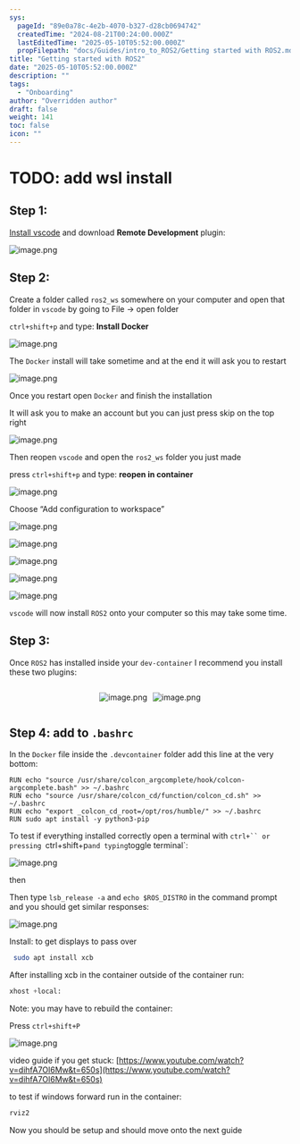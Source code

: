 ```yaml
---
sys:
  pageId: "89e0a78c-4e2b-4070-b327-d28cb0694742"
  createdTime: "2024-08-21T00:24:00.000Z"
  lastEditedTime: "2025-05-10T05:52:00.000Z"
  propFilepath: "docs/Guides/intro_to_ROS2/Getting started with ROS2.md"
title: "Getting started with ROS2"
date: "2025-05-10T05:52:00.000Z"
description: ""
tags:
  - "Onboarding"
author: "Overridden author"
draft: false
weight: 141
toc: false
icon: ""
---
```


# TODO: add wsl install

## Step 1:

[Install vscode](https://code.visualstudio.com/download) and download **Remote Development** plugin:

![image.png](https://prod-files-secure.s3.us-west-2.amazonaws.com/d518164a-d88e-44d1-a4ee-3adb3bd8bce0/efb52993-1881-4a40-b95e-6f020334f022/image.png?X-Amz-Algorithm=AWS4-HMAC-SHA256&X-Amz-Content-Sha256=UNSIGNED-PAYLOAD&X-Amz-Credential=ASIAZI2LB4664D7UKRRK%2F20250609%2Fus-west-2%2Fs3%2Faws4_request&X-Amz-Date=20250609T071102Z&X-Amz-Expires=3600&X-Amz-Security-Token=IQoJb3JpZ2luX2VjEMf%2F%2F%2F%2F%2F%2F%2F%2F%2F%2FwEaCXVzLXdlc3QtMiJIMEYCIQCKio4a4vupN8%2BR1Z1MpaVlhrDdHD1CIiWgUZv2%2BQBAkgIhAPVF%2FLMQ96zNoUZGySrXgZ40Krc2ssxk2ByonBboIH%2BSKogECKD%2F%2F%2F%2F%2F%2F%2F%2F%2F%2FwEQABoMNjM3NDIzMTgzODA1IgwEPCssG6FLFJvhDQ4q3AOivUmz9i4NqqQOPSs0GQK9xtCcHXl8xYX9gmqrcCTOXDcp42R7lxgA2l2fyfHh5ek0xZY8GukFqdGwPLixELnoj77srI9YtTZsYMn%2F%2FOxUR%2FF9vEZaq%2BtKMu25Z%2Fv9Rwc2CfY4u2HkBwjgU7hR1ot%2FdKg99zHCbrkdgQzUVJ1iFfVhzFHw3eRSioUzPmqQTcV0exWjIJr05wioEcr6Q7M0jp3WJEHzeerc%2BOeGVK0aE1kcDE1J2ok%2FGC%2FJYpJAZLsOh2TjMdXCnYDPTiVEudBsMit9RvGQeMAq359HCTl%2B90vwdbn4L3Z9zIZKvvsC1B%2BhgkSePneCEpPqGLGwO6m1blXzcmCnFD3poqAAKY%2FpNK2QvWen4r2BAUmDXR%2FdFBhs5AogGCkg7%2FZtiw3mVfQzQy9oVNySk7ijEOdSDOjsf7niqHwAk5O%2FEdd91%2F81AtDMLbjZG1CRa8H7pwdI%2BHMnW7wRot8LfSonKtR4TcSNTNb1ZX9ELBvoA2cF3iTcEq0TSY%2FcbQU90IuUgyXbGMC2loOAwoEYK2QqwgdQy8At92iAtKaYpTccishCVYDPBJfVcTrjgZufn4mvYuOn6sb%2FbhuJhWeuEKzgwh8iJgeXnOcylJ4HThzET04R%2FDCfgZrCBjqkAc73mb8RmCnYSo65WHKi7h7DLUmIk1dLLO8Tkpz%2FlFjxJfJ1liY%2BgrbcbWLtBImepc95tYZkNgSphCgLlMDjsva9Qw0HSt5nn%2F9xjBz9KyKmaJriAW6wcN3tZptlixONWbtzEM8k4KIOec2z01Rj9%2B4MuBsDxsCrtWkd2ySor0SZw8tIL3od50otN%2B0jaJFFq3LPkZ1XbpjpF%2FM1qGV83OYwNr3G&X-Amz-Signature=f1e4e6e3f545376754ca831f123d8c532a2f0a2d548eaaf93ffbdb837cb796c0&X-Amz-SignedHeaders=host&x-id=GetObject)

## Step 2:

Create a folder called `ros2_ws` somewhere on your computer and open that folder in `vscode` by going to File → open folder 

`ctrl+shift+p` and type: **Install Docker**

![image.png](https://prod-files-secure.s3.us-west-2.amazonaws.com/d518164a-d88e-44d1-a4ee-3adb3bd8bce0/2269dc0e-1cd5-47ff-bceb-c04ad9b2eab0/image.png?X-Amz-Algorithm=AWS4-HMAC-SHA256&X-Amz-Content-Sha256=UNSIGNED-PAYLOAD&X-Amz-Credential=ASIAZI2LB4664D7UKRRK%2F20250609%2Fus-west-2%2Fs3%2Faws4_request&X-Amz-Date=20250609T071102Z&X-Amz-Expires=3600&X-Amz-Security-Token=IQoJb3JpZ2luX2VjEMf%2F%2F%2F%2F%2F%2F%2F%2F%2F%2FwEaCXVzLXdlc3QtMiJIMEYCIQCKio4a4vupN8%2BR1Z1MpaVlhrDdHD1CIiWgUZv2%2BQBAkgIhAPVF%2FLMQ96zNoUZGySrXgZ40Krc2ssxk2ByonBboIH%2BSKogECKD%2F%2F%2F%2F%2F%2F%2F%2F%2F%2FwEQABoMNjM3NDIzMTgzODA1IgwEPCssG6FLFJvhDQ4q3AOivUmz9i4NqqQOPSs0GQK9xtCcHXl8xYX9gmqrcCTOXDcp42R7lxgA2l2fyfHh5ek0xZY8GukFqdGwPLixELnoj77srI9YtTZsYMn%2F%2FOxUR%2FF9vEZaq%2BtKMu25Z%2Fv9Rwc2CfY4u2HkBwjgU7hR1ot%2FdKg99zHCbrkdgQzUVJ1iFfVhzFHw3eRSioUzPmqQTcV0exWjIJr05wioEcr6Q7M0jp3WJEHzeerc%2BOeGVK0aE1kcDE1J2ok%2FGC%2FJYpJAZLsOh2TjMdXCnYDPTiVEudBsMit9RvGQeMAq359HCTl%2B90vwdbn4L3Z9zIZKvvsC1B%2BhgkSePneCEpPqGLGwO6m1blXzcmCnFD3poqAAKY%2FpNK2QvWen4r2BAUmDXR%2FdFBhs5AogGCkg7%2FZtiw3mVfQzQy9oVNySk7ijEOdSDOjsf7niqHwAk5O%2FEdd91%2F81AtDMLbjZG1CRa8H7pwdI%2BHMnW7wRot8LfSonKtR4TcSNTNb1ZX9ELBvoA2cF3iTcEq0TSY%2FcbQU90IuUgyXbGMC2loOAwoEYK2QqwgdQy8At92iAtKaYpTccishCVYDPBJfVcTrjgZufn4mvYuOn6sb%2FbhuJhWeuEKzgwh8iJgeXnOcylJ4HThzET04R%2FDCfgZrCBjqkAc73mb8RmCnYSo65WHKi7h7DLUmIk1dLLO8Tkpz%2FlFjxJfJ1liY%2BgrbcbWLtBImepc95tYZkNgSphCgLlMDjsva9Qw0HSt5nn%2F9xjBz9KyKmaJriAW6wcN3tZptlixONWbtzEM8k4KIOec2z01Rj9%2B4MuBsDxsCrtWkd2ySor0SZw8tIL3od50otN%2B0jaJFFq3LPkZ1XbpjpF%2FM1qGV83OYwNr3G&X-Amz-Signature=9ac9846b5f70fcd39a8a78284547341ccf41de2b66c8f4a3c1820bff2b8631aa&X-Amz-SignedHeaders=host&x-id=GetObject)

The `Docker` install will take sometime and at the end it will ask you to restart

![image.png](https://prod-files-secure.s3.us-west-2.amazonaws.com/d518164a-d88e-44d1-a4ee-3adb3bd8bce0/ed233f78-be33-4b1f-b89c-9c346c0e961e/image.png?X-Amz-Algorithm=AWS4-HMAC-SHA256&X-Amz-Content-Sha256=UNSIGNED-PAYLOAD&X-Amz-Credential=ASIAZI2LB4664D7UKRRK%2F20250609%2Fus-west-2%2Fs3%2Faws4_request&X-Amz-Date=20250609T071102Z&X-Amz-Expires=3600&X-Amz-Security-Token=IQoJb3JpZ2luX2VjEMf%2F%2F%2F%2F%2F%2F%2F%2F%2F%2FwEaCXVzLXdlc3QtMiJIMEYCIQCKio4a4vupN8%2BR1Z1MpaVlhrDdHD1CIiWgUZv2%2BQBAkgIhAPVF%2FLMQ96zNoUZGySrXgZ40Krc2ssxk2ByonBboIH%2BSKogECKD%2F%2F%2F%2F%2F%2F%2F%2F%2F%2FwEQABoMNjM3NDIzMTgzODA1IgwEPCssG6FLFJvhDQ4q3AOivUmz9i4NqqQOPSs0GQK9xtCcHXl8xYX9gmqrcCTOXDcp42R7lxgA2l2fyfHh5ek0xZY8GukFqdGwPLixELnoj77srI9YtTZsYMn%2F%2FOxUR%2FF9vEZaq%2BtKMu25Z%2Fv9Rwc2CfY4u2HkBwjgU7hR1ot%2FdKg99zHCbrkdgQzUVJ1iFfVhzFHw3eRSioUzPmqQTcV0exWjIJr05wioEcr6Q7M0jp3WJEHzeerc%2BOeGVK0aE1kcDE1J2ok%2FGC%2FJYpJAZLsOh2TjMdXCnYDPTiVEudBsMit9RvGQeMAq359HCTl%2B90vwdbn4L3Z9zIZKvvsC1B%2BhgkSePneCEpPqGLGwO6m1blXzcmCnFD3poqAAKY%2FpNK2QvWen4r2BAUmDXR%2FdFBhs5AogGCkg7%2FZtiw3mVfQzQy9oVNySk7ijEOdSDOjsf7niqHwAk5O%2FEdd91%2F81AtDMLbjZG1CRa8H7pwdI%2BHMnW7wRot8LfSonKtR4TcSNTNb1ZX9ELBvoA2cF3iTcEq0TSY%2FcbQU90IuUgyXbGMC2loOAwoEYK2QqwgdQy8At92iAtKaYpTccishCVYDPBJfVcTrjgZufn4mvYuOn6sb%2FbhuJhWeuEKzgwh8iJgeXnOcylJ4HThzET04R%2FDCfgZrCBjqkAc73mb8RmCnYSo65WHKi7h7DLUmIk1dLLO8Tkpz%2FlFjxJfJ1liY%2BgrbcbWLtBImepc95tYZkNgSphCgLlMDjsva9Qw0HSt5nn%2F9xjBz9KyKmaJriAW6wcN3tZptlixONWbtzEM8k4KIOec2z01Rj9%2B4MuBsDxsCrtWkd2ySor0SZw8tIL3od50otN%2B0jaJFFq3LPkZ1XbpjpF%2FM1qGV83OYwNr3G&X-Amz-Signature=0d0342bd36c457ed25304b8acf903648492128f695a2b67adee4c0ddd1e14c8f&X-Amz-SignedHeaders=host&x-id=GetObject)

Once you restart open `Docker` and finish the installation

It will ask you to make an account but you can just press skip on the top right

![image.png](https://prod-files-secure.s3.us-west-2.amazonaws.com/d518164a-d88e-44d1-a4ee-3adb3bd8bce0/21010ad9-1659-4fd9-9f59-9932a09b2a3d/image.png?X-Amz-Algorithm=AWS4-HMAC-SHA256&X-Amz-Content-Sha256=UNSIGNED-PAYLOAD&X-Amz-Credential=ASIAZI2LB4664D7UKRRK%2F20250609%2Fus-west-2%2Fs3%2Faws4_request&X-Amz-Date=20250609T071102Z&X-Amz-Expires=3600&X-Amz-Security-Token=IQoJb3JpZ2luX2VjEMf%2F%2F%2F%2F%2F%2F%2F%2F%2F%2FwEaCXVzLXdlc3QtMiJIMEYCIQCKio4a4vupN8%2BR1Z1MpaVlhrDdHD1CIiWgUZv2%2BQBAkgIhAPVF%2FLMQ96zNoUZGySrXgZ40Krc2ssxk2ByonBboIH%2BSKogECKD%2F%2F%2F%2F%2F%2F%2F%2F%2F%2FwEQABoMNjM3NDIzMTgzODA1IgwEPCssG6FLFJvhDQ4q3AOivUmz9i4NqqQOPSs0GQK9xtCcHXl8xYX9gmqrcCTOXDcp42R7lxgA2l2fyfHh5ek0xZY8GukFqdGwPLixELnoj77srI9YtTZsYMn%2F%2FOxUR%2FF9vEZaq%2BtKMu25Z%2Fv9Rwc2CfY4u2HkBwjgU7hR1ot%2FdKg99zHCbrkdgQzUVJ1iFfVhzFHw3eRSioUzPmqQTcV0exWjIJr05wioEcr6Q7M0jp3WJEHzeerc%2BOeGVK0aE1kcDE1J2ok%2FGC%2FJYpJAZLsOh2TjMdXCnYDPTiVEudBsMit9RvGQeMAq359HCTl%2B90vwdbn4L3Z9zIZKvvsC1B%2BhgkSePneCEpPqGLGwO6m1blXzcmCnFD3poqAAKY%2FpNK2QvWen4r2BAUmDXR%2FdFBhs5AogGCkg7%2FZtiw3mVfQzQy9oVNySk7ijEOdSDOjsf7niqHwAk5O%2FEdd91%2F81AtDMLbjZG1CRa8H7pwdI%2BHMnW7wRot8LfSonKtR4TcSNTNb1ZX9ELBvoA2cF3iTcEq0TSY%2FcbQU90IuUgyXbGMC2loOAwoEYK2QqwgdQy8At92iAtKaYpTccishCVYDPBJfVcTrjgZufn4mvYuOn6sb%2FbhuJhWeuEKzgwh8iJgeXnOcylJ4HThzET04R%2FDCfgZrCBjqkAc73mb8RmCnYSo65WHKi7h7DLUmIk1dLLO8Tkpz%2FlFjxJfJ1liY%2BgrbcbWLtBImepc95tYZkNgSphCgLlMDjsva9Qw0HSt5nn%2F9xjBz9KyKmaJriAW6wcN3tZptlixONWbtzEM8k4KIOec2z01Rj9%2B4MuBsDxsCrtWkd2ySor0SZw8tIL3od50otN%2B0jaJFFq3LPkZ1XbpjpF%2FM1qGV83OYwNr3G&X-Amz-Signature=337f466e8388b6b658353ceab177b8a9d6e8a8602d54c721a5d0c2f4e15fbdf3&X-Amz-SignedHeaders=host&x-id=GetObject)

Then reopen `vscode` and open the `ros2_ws` folder you just made

press `ctrl+shift+p` and type: **reopen in container**

![image.png](https://prod-files-secure.s3.us-west-2.amazonaws.com/d518164a-d88e-44d1-a4ee-3adb3bd8bce0/4e93b8c2-41ad-488c-8095-c74205196118/image.png?X-Amz-Algorithm=AWS4-HMAC-SHA256&X-Amz-Content-Sha256=UNSIGNED-PAYLOAD&X-Amz-Credential=ASIAZI2LB4664D7UKRRK%2F20250609%2Fus-west-2%2Fs3%2Faws4_request&X-Amz-Date=20250609T071102Z&X-Amz-Expires=3600&X-Amz-Security-Token=IQoJb3JpZ2luX2VjEMf%2F%2F%2F%2F%2F%2F%2F%2F%2F%2FwEaCXVzLXdlc3QtMiJIMEYCIQCKio4a4vupN8%2BR1Z1MpaVlhrDdHD1CIiWgUZv2%2BQBAkgIhAPVF%2FLMQ96zNoUZGySrXgZ40Krc2ssxk2ByonBboIH%2BSKogECKD%2F%2F%2F%2F%2F%2F%2F%2F%2F%2FwEQABoMNjM3NDIzMTgzODA1IgwEPCssG6FLFJvhDQ4q3AOivUmz9i4NqqQOPSs0GQK9xtCcHXl8xYX9gmqrcCTOXDcp42R7lxgA2l2fyfHh5ek0xZY8GukFqdGwPLixELnoj77srI9YtTZsYMn%2F%2FOxUR%2FF9vEZaq%2BtKMu25Z%2Fv9Rwc2CfY4u2HkBwjgU7hR1ot%2FdKg99zHCbrkdgQzUVJ1iFfVhzFHw3eRSioUzPmqQTcV0exWjIJr05wioEcr6Q7M0jp3WJEHzeerc%2BOeGVK0aE1kcDE1J2ok%2FGC%2FJYpJAZLsOh2TjMdXCnYDPTiVEudBsMit9RvGQeMAq359HCTl%2B90vwdbn4L3Z9zIZKvvsC1B%2BhgkSePneCEpPqGLGwO6m1blXzcmCnFD3poqAAKY%2FpNK2QvWen4r2BAUmDXR%2FdFBhs5AogGCkg7%2FZtiw3mVfQzQy9oVNySk7ijEOdSDOjsf7niqHwAk5O%2FEdd91%2F81AtDMLbjZG1CRa8H7pwdI%2BHMnW7wRot8LfSonKtR4TcSNTNb1ZX9ELBvoA2cF3iTcEq0TSY%2FcbQU90IuUgyXbGMC2loOAwoEYK2QqwgdQy8At92iAtKaYpTccishCVYDPBJfVcTrjgZufn4mvYuOn6sb%2FbhuJhWeuEKzgwh8iJgeXnOcylJ4HThzET04R%2FDCfgZrCBjqkAc73mb8RmCnYSo65WHKi7h7DLUmIk1dLLO8Tkpz%2FlFjxJfJ1liY%2BgrbcbWLtBImepc95tYZkNgSphCgLlMDjsva9Qw0HSt5nn%2F9xjBz9KyKmaJriAW6wcN3tZptlixONWbtzEM8k4KIOec2z01Rj9%2B4MuBsDxsCrtWkd2ySor0SZw8tIL3od50otN%2B0jaJFFq3LPkZ1XbpjpF%2FM1qGV83OYwNr3G&X-Amz-Signature=3f41851d9ddfa4730c73b80f83104141ea6d859998fd97660f58b9a212a8936e&X-Amz-SignedHeaders=host&x-id=GetObject)

Choose “Add configuration to workspace”

![image.png](https://prod-files-secure.s3.us-west-2.amazonaws.com/d518164a-d88e-44d1-a4ee-3adb3bd8bce0/9560b282-5060-4989-ba37-97e7b2c22476/image.png?X-Amz-Algorithm=AWS4-HMAC-SHA256&X-Amz-Content-Sha256=UNSIGNED-PAYLOAD&X-Amz-Credential=ASIAZI2LB4664D7UKRRK%2F20250609%2Fus-west-2%2Fs3%2Faws4_request&X-Amz-Date=20250609T071102Z&X-Amz-Expires=3600&X-Amz-Security-Token=IQoJb3JpZ2luX2VjEMf%2F%2F%2F%2F%2F%2F%2F%2F%2F%2FwEaCXVzLXdlc3QtMiJIMEYCIQCKio4a4vupN8%2BR1Z1MpaVlhrDdHD1CIiWgUZv2%2BQBAkgIhAPVF%2FLMQ96zNoUZGySrXgZ40Krc2ssxk2ByonBboIH%2BSKogECKD%2F%2F%2F%2F%2F%2F%2F%2F%2F%2FwEQABoMNjM3NDIzMTgzODA1IgwEPCssG6FLFJvhDQ4q3AOivUmz9i4NqqQOPSs0GQK9xtCcHXl8xYX9gmqrcCTOXDcp42R7lxgA2l2fyfHh5ek0xZY8GukFqdGwPLixELnoj77srI9YtTZsYMn%2F%2FOxUR%2FF9vEZaq%2BtKMu25Z%2Fv9Rwc2CfY4u2HkBwjgU7hR1ot%2FdKg99zHCbrkdgQzUVJ1iFfVhzFHw3eRSioUzPmqQTcV0exWjIJr05wioEcr6Q7M0jp3WJEHzeerc%2BOeGVK0aE1kcDE1J2ok%2FGC%2FJYpJAZLsOh2TjMdXCnYDPTiVEudBsMit9RvGQeMAq359HCTl%2B90vwdbn4L3Z9zIZKvvsC1B%2BhgkSePneCEpPqGLGwO6m1blXzcmCnFD3poqAAKY%2FpNK2QvWen4r2BAUmDXR%2FdFBhs5AogGCkg7%2FZtiw3mVfQzQy9oVNySk7ijEOdSDOjsf7niqHwAk5O%2FEdd91%2F81AtDMLbjZG1CRa8H7pwdI%2BHMnW7wRot8LfSonKtR4TcSNTNb1ZX9ELBvoA2cF3iTcEq0TSY%2FcbQU90IuUgyXbGMC2loOAwoEYK2QqwgdQy8At92iAtKaYpTccishCVYDPBJfVcTrjgZufn4mvYuOn6sb%2FbhuJhWeuEKzgwh8iJgeXnOcylJ4HThzET04R%2FDCfgZrCBjqkAc73mb8RmCnYSo65WHKi7h7DLUmIk1dLLO8Tkpz%2FlFjxJfJ1liY%2BgrbcbWLtBImepc95tYZkNgSphCgLlMDjsva9Qw0HSt5nn%2F9xjBz9KyKmaJriAW6wcN3tZptlixONWbtzEM8k4KIOec2z01Rj9%2B4MuBsDxsCrtWkd2ySor0SZw8tIL3od50otN%2B0jaJFFq3LPkZ1XbpjpF%2FM1qGV83OYwNr3G&X-Amz-Signature=ff65527e3d5849a9f157b3a7b1e445ea152b19ee92439d955d07f1e0afa7a1bc&X-Amz-SignedHeaders=host&x-id=GetObject)

![image.png](https://prod-files-secure.s3.us-west-2.amazonaws.com/d518164a-d88e-44d1-a4ee-3adb3bd8bce0/2ee63f81-886b-48e8-a553-dc6e5eac99e4/image.png?X-Amz-Algorithm=AWS4-HMAC-SHA256&X-Amz-Content-Sha256=UNSIGNED-PAYLOAD&X-Amz-Credential=ASIAZI2LB4664D7UKRRK%2F20250609%2Fus-west-2%2Fs3%2Faws4_request&X-Amz-Date=20250609T071102Z&X-Amz-Expires=3600&X-Amz-Security-Token=IQoJb3JpZ2luX2VjEMf%2F%2F%2F%2F%2F%2F%2F%2F%2F%2FwEaCXVzLXdlc3QtMiJIMEYCIQCKio4a4vupN8%2BR1Z1MpaVlhrDdHD1CIiWgUZv2%2BQBAkgIhAPVF%2FLMQ96zNoUZGySrXgZ40Krc2ssxk2ByonBboIH%2BSKogECKD%2F%2F%2F%2F%2F%2F%2F%2F%2F%2FwEQABoMNjM3NDIzMTgzODA1IgwEPCssG6FLFJvhDQ4q3AOivUmz9i4NqqQOPSs0GQK9xtCcHXl8xYX9gmqrcCTOXDcp42R7lxgA2l2fyfHh5ek0xZY8GukFqdGwPLixELnoj77srI9YtTZsYMn%2F%2FOxUR%2FF9vEZaq%2BtKMu25Z%2Fv9Rwc2CfY4u2HkBwjgU7hR1ot%2FdKg99zHCbrkdgQzUVJ1iFfVhzFHw3eRSioUzPmqQTcV0exWjIJr05wioEcr6Q7M0jp3WJEHzeerc%2BOeGVK0aE1kcDE1J2ok%2FGC%2FJYpJAZLsOh2TjMdXCnYDPTiVEudBsMit9RvGQeMAq359HCTl%2B90vwdbn4L3Z9zIZKvvsC1B%2BhgkSePneCEpPqGLGwO6m1blXzcmCnFD3poqAAKY%2FpNK2QvWen4r2BAUmDXR%2FdFBhs5AogGCkg7%2FZtiw3mVfQzQy9oVNySk7ijEOdSDOjsf7niqHwAk5O%2FEdd91%2F81AtDMLbjZG1CRa8H7pwdI%2BHMnW7wRot8LfSonKtR4TcSNTNb1ZX9ELBvoA2cF3iTcEq0TSY%2FcbQU90IuUgyXbGMC2loOAwoEYK2QqwgdQy8At92iAtKaYpTccishCVYDPBJfVcTrjgZufn4mvYuOn6sb%2FbhuJhWeuEKzgwh8iJgeXnOcylJ4HThzET04R%2FDCfgZrCBjqkAc73mb8RmCnYSo65WHKi7h7DLUmIk1dLLO8Tkpz%2FlFjxJfJ1liY%2BgrbcbWLtBImepc95tYZkNgSphCgLlMDjsva9Qw0HSt5nn%2F9xjBz9KyKmaJriAW6wcN3tZptlixONWbtzEM8k4KIOec2z01Rj9%2B4MuBsDxsCrtWkd2ySor0SZw8tIL3od50otN%2B0jaJFFq3LPkZ1XbpjpF%2FM1qGV83OYwNr3G&X-Amz-Signature=208ed7fcd3cfafd30c87396dc99673dd953b2d050f6c1ab9ba0b899d9f38ea2b&X-Amz-SignedHeaders=host&x-id=GetObject)

![image.png](https://prod-files-secure.s3.us-west-2.amazonaws.com/d518164a-d88e-44d1-a4ee-3adb3bd8bce0/ae1580b2-b048-407e-aed9-b584224a7a04/image.png?X-Amz-Algorithm=AWS4-HMAC-SHA256&X-Amz-Content-Sha256=UNSIGNED-PAYLOAD&X-Amz-Credential=ASIAZI2LB4664D7UKRRK%2F20250609%2Fus-west-2%2Fs3%2Faws4_request&X-Amz-Date=20250609T071102Z&X-Amz-Expires=3600&X-Amz-Security-Token=IQoJb3JpZ2luX2VjEMf%2F%2F%2F%2F%2F%2F%2F%2F%2F%2FwEaCXVzLXdlc3QtMiJIMEYCIQCKio4a4vupN8%2BR1Z1MpaVlhrDdHD1CIiWgUZv2%2BQBAkgIhAPVF%2FLMQ96zNoUZGySrXgZ40Krc2ssxk2ByonBboIH%2BSKogECKD%2F%2F%2F%2F%2F%2F%2F%2F%2F%2FwEQABoMNjM3NDIzMTgzODA1IgwEPCssG6FLFJvhDQ4q3AOivUmz9i4NqqQOPSs0GQK9xtCcHXl8xYX9gmqrcCTOXDcp42R7lxgA2l2fyfHh5ek0xZY8GukFqdGwPLixELnoj77srI9YtTZsYMn%2F%2FOxUR%2FF9vEZaq%2BtKMu25Z%2Fv9Rwc2CfY4u2HkBwjgU7hR1ot%2FdKg99zHCbrkdgQzUVJ1iFfVhzFHw3eRSioUzPmqQTcV0exWjIJr05wioEcr6Q7M0jp3WJEHzeerc%2BOeGVK0aE1kcDE1J2ok%2FGC%2FJYpJAZLsOh2TjMdXCnYDPTiVEudBsMit9RvGQeMAq359HCTl%2B90vwdbn4L3Z9zIZKvvsC1B%2BhgkSePneCEpPqGLGwO6m1blXzcmCnFD3poqAAKY%2FpNK2QvWen4r2BAUmDXR%2FdFBhs5AogGCkg7%2FZtiw3mVfQzQy9oVNySk7ijEOdSDOjsf7niqHwAk5O%2FEdd91%2F81AtDMLbjZG1CRa8H7pwdI%2BHMnW7wRot8LfSonKtR4TcSNTNb1ZX9ELBvoA2cF3iTcEq0TSY%2FcbQU90IuUgyXbGMC2loOAwoEYK2QqwgdQy8At92iAtKaYpTccishCVYDPBJfVcTrjgZufn4mvYuOn6sb%2FbhuJhWeuEKzgwh8iJgeXnOcylJ4HThzET04R%2FDCfgZrCBjqkAc73mb8RmCnYSo65WHKi7h7DLUmIk1dLLO8Tkpz%2FlFjxJfJ1liY%2BgrbcbWLtBImepc95tYZkNgSphCgLlMDjsva9Qw0HSt5nn%2F9xjBz9KyKmaJriAW6wcN3tZptlixONWbtzEM8k4KIOec2z01Rj9%2B4MuBsDxsCrtWkd2ySor0SZw8tIL3od50otN%2B0jaJFFq3LPkZ1XbpjpF%2FM1qGV83OYwNr3G&X-Amz-Signature=685bd6add9fe2e5eddcff3b24758e597a4631900099b58d2c3ae9d9f43ac4184&X-Amz-SignedHeaders=host&x-id=GetObject)

![image.png](https://prod-files-secure.s3.us-west-2.amazonaws.com/d518164a-d88e-44d1-a4ee-3adb3bd8bce0/53255b28-f75e-430f-b9e3-c0ac8577e42b/image.png?X-Amz-Algorithm=AWS4-HMAC-SHA256&X-Amz-Content-Sha256=UNSIGNED-PAYLOAD&X-Amz-Credential=ASIAZI2LB4664D7UKRRK%2F20250609%2Fus-west-2%2Fs3%2Faws4_request&X-Amz-Date=20250609T071102Z&X-Amz-Expires=3600&X-Amz-Security-Token=IQoJb3JpZ2luX2VjEMf%2F%2F%2F%2F%2F%2F%2F%2F%2F%2FwEaCXVzLXdlc3QtMiJIMEYCIQCKio4a4vupN8%2BR1Z1MpaVlhrDdHD1CIiWgUZv2%2BQBAkgIhAPVF%2FLMQ96zNoUZGySrXgZ40Krc2ssxk2ByonBboIH%2BSKogECKD%2F%2F%2F%2F%2F%2F%2F%2F%2F%2FwEQABoMNjM3NDIzMTgzODA1IgwEPCssG6FLFJvhDQ4q3AOivUmz9i4NqqQOPSs0GQK9xtCcHXl8xYX9gmqrcCTOXDcp42R7lxgA2l2fyfHh5ek0xZY8GukFqdGwPLixELnoj77srI9YtTZsYMn%2F%2FOxUR%2FF9vEZaq%2BtKMu25Z%2Fv9Rwc2CfY4u2HkBwjgU7hR1ot%2FdKg99zHCbrkdgQzUVJ1iFfVhzFHw3eRSioUzPmqQTcV0exWjIJr05wioEcr6Q7M0jp3WJEHzeerc%2BOeGVK0aE1kcDE1J2ok%2FGC%2FJYpJAZLsOh2TjMdXCnYDPTiVEudBsMit9RvGQeMAq359HCTl%2B90vwdbn4L3Z9zIZKvvsC1B%2BhgkSePneCEpPqGLGwO6m1blXzcmCnFD3poqAAKY%2FpNK2QvWen4r2BAUmDXR%2FdFBhs5AogGCkg7%2FZtiw3mVfQzQy9oVNySk7ijEOdSDOjsf7niqHwAk5O%2FEdd91%2F81AtDMLbjZG1CRa8H7pwdI%2BHMnW7wRot8LfSonKtR4TcSNTNb1ZX9ELBvoA2cF3iTcEq0TSY%2FcbQU90IuUgyXbGMC2loOAwoEYK2QqwgdQy8At92iAtKaYpTccishCVYDPBJfVcTrjgZufn4mvYuOn6sb%2FbhuJhWeuEKzgwh8iJgeXnOcylJ4HThzET04R%2FDCfgZrCBjqkAc73mb8RmCnYSo65WHKi7h7DLUmIk1dLLO8Tkpz%2FlFjxJfJ1liY%2BgrbcbWLtBImepc95tYZkNgSphCgLlMDjsva9Qw0HSt5nn%2F9xjBz9KyKmaJriAW6wcN3tZptlixONWbtzEM8k4KIOec2z01Rj9%2B4MuBsDxsCrtWkd2ySor0SZw8tIL3od50otN%2B0jaJFFq3LPkZ1XbpjpF%2FM1qGV83OYwNr3G&X-Amz-Signature=c45a2c3e2a9dc58f1412e2fc2fb57e71e0ee1b5534f21745dd4b6d9221e5d2f6&X-Amz-SignedHeaders=host&x-id=GetObject)

![image.png](https://prod-files-secure.s3.us-west-2.amazonaws.com/d518164a-d88e-44d1-a4ee-3adb3bd8bce0/7c562767-5af9-4ffb-97d1-327bcdf4ee00/image.png?X-Amz-Algorithm=AWS4-HMAC-SHA256&X-Amz-Content-Sha256=UNSIGNED-PAYLOAD&X-Amz-Credential=ASIAZI2LB4664D7UKRRK%2F20250609%2Fus-west-2%2Fs3%2Faws4_request&X-Amz-Date=20250609T071102Z&X-Amz-Expires=3600&X-Amz-Security-Token=IQoJb3JpZ2luX2VjEMf%2F%2F%2F%2F%2F%2F%2F%2F%2F%2FwEaCXVzLXdlc3QtMiJIMEYCIQCKio4a4vupN8%2BR1Z1MpaVlhrDdHD1CIiWgUZv2%2BQBAkgIhAPVF%2FLMQ96zNoUZGySrXgZ40Krc2ssxk2ByonBboIH%2BSKogECKD%2F%2F%2F%2F%2F%2F%2F%2F%2F%2FwEQABoMNjM3NDIzMTgzODA1IgwEPCssG6FLFJvhDQ4q3AOivUmz9i4NqqQOPSs0GQK9xtCcHXl8xYX9gmqrcCTOXDcp42R7lxgA2l2fyfHh5ek0xZY8GukFqdGwPLixELnoj77srI9YtTZsYMn%2F%2FOxUR%2FF9vEZaq%2BtKMu25Z%2Fv9Rwc2CfY4u2HkBwjgU7hR1ot%2FdKg99zHCbrkdgQzUVJ1iFfVhzFHw3eRSioUzPmqQTcV0exWjIJr05wioEcr6Q7M0jp3WJEHzeerc%2BOeGVK0aE1kcDE1J2ok%2FGC%2FJYpJAZLsOh2TjMdXCnYDPTiVEudBsMit9RvGQeMAq359HCTl%2B90vwdbn4L3Z9zIZKvvsC1B%2BhgkSePneCEpPqGLGwO6m1blXzcmCnFD3poqAAKY%2FpNK2QvWen4r2BAUmDXR%2FdFBhs5AogGCkg7%2FZtiw3mVfQzQy9oVNySk7ijEOdSDOjsf7niqHwAk5O%2FEdd91%2F81AtDMLbjZG1CRa8H7pwdI%2BHMnW7wRot8LfSonKtR4TcSNTNb1ZX9ELBvoA2cF3iTcEq0TSY%2FcbQU90IuUgyXbGMC2loOAwoEYK2QqwgdQy8At92iAtKaYpTccishCVYDPBJfVcTrjgZufn4mvYuOn6sb%2FbhuJhWeuEKzgwh8iJgeXnOcylJ4HThzET04R%2FDCfgZrCBjqkAc73mb8RmCnYSo65WHKi7h7DLUmIk1dLLO8Tkpz%2FlFjxJfJ1liY%2BgrbcbWLtBImepc95tYZkNgSphCgLlMDjsva9Qw0HSt5nn%2F9xjBz9KyKmaJriAW6wcN3tZptlixONWbtzEM8k4KIOec2z01Rj9%2B4MuBsDxsCrtWkd2ySor0SZw8tIL3od50otN%2B0jaJFFq3LPkZ1XbpjpF%2FM1qGV83OYwNr3G&X-Amz-Signature=69970605118d958a275424840bdb5c6502e469998e661a5cfb3d4142fc1bdda4&X-Amz-SignedHeaders=host&x-id=GetObject)

`vscode` will now install `ROS2` onto your computer so this may take some time.

## Step 3:

Once `ROS2` has installed inside your `dev-container` I recommend you install these two plugins:

<div style="display: flex;flex-direction: row; column-gap:10px; max-width: 630px;justify-content: center;">
<div>

![image.png](https://prod-files-secure.s3.us-west-2.amazonaws.com/d518164a-d88e-44d1-a4ee-3adb3bd8bce0/3fc3d550-5a54-4ba1-ba6b-faa01cdb7369/image.png?X-Amz-Algorithm=AWS4-HMAC-SHA256&X-Amz-Content-Sha256=UNSIGNED-PAYLOAD&X-Amz-Credential=ASIAZI2LB46632XJFGO2%2F20250609%2Fus-west-2%2Fs3%2Faws4_request&X-Amz-Date=20250609T071105Z&X-Amz-Expires=3600&X-Amz-Security-Token=IQoJb3JpZ2luX2VjEMf%2F%2F%2F%2F%2F%2F%2F%2F%2F%2FwEaCXVzLXdlc3QtMiJIMEYCIQCuMdrN9ARUkcO4FecYYuN9hsicxuaA8K0ww1Wz8F2EuwIhAKVIlmlT7%2FrDiLX8afRoGErrlYM%2B6%2Fxi0VF56FrLHm5FKogECKD%2F%2F%2F%2F%2F%2F%2F%2F%2F%2FwEQABoMNjM3NDIzMTgzODA1IgwkXh9x%2BTKgHtcnpT8q3AO56AR1lFPx5dHMCYnvOZzW1m72%2FxWbuyBoDUOfbwvwu6%2FmjGQ2XDuLlcBeKa8f8GbxPoFW6iF5%2F4GFsGLsETB6Jtmkkp5IdQa8yNI8jS085%2F%2Fn%2Fki%2BNhSAmVji1xcs2NSjpvgfcCf33H5bls16raQM%2BuwfL9IQils42ouvankHZ9DQimBDJIuSaJ%2FaaQaV4sDFJU2BPbDgAQPvgwiH2MBbxHtpz3GAsqvMkK9DCjdE83RarGObKA%2F7yiI1p8uDtSqpXN17FlOLKnQo9BNHs9XQcMpLk6k9LePSomDJ3d38%2FUnmyG%2BsuzCiCJkO2w41%2FyM8v34A8pQp2aw%2Fnvbw0AZumfG1ayRFJ6KTZUqr1hHev0Ej7wAxm96stPzxu4kD2GhExtZwWqUhJrPQm3qoQVgIGLiB6rzumB%2Fu7%2B5Dd5huWL6vvgfUzQG6YLJss3dZAduzb70m77Od%2By8F9BHV137ZnTjGI2%2BfuVW4Oz04RTsAE4dw12r52%2BjvRwdUr0tV6FgzO4Bp0c7Z1K2lsEqltsQh1PCsH34AHRSCqN2kLgBbF6wrpQ0%2BFU9mFrBAxk0gN%2F8Bq%2BXpkXbfhy1g4iqsdYcPGqwQnS4pFPiiBx11JSIdeBj4y70V37Br1buQQzDx%2FpnCBjqkAd7L%2FFbaQhW4oGSk5A82udbOF0mBaRuj3Dx1RzcZV8pownKYYSi8qm0QJxENpHk2L0QL3qmSqAqLsNdyjNagXxGMtIY0l8qjc6Zx2yUtQ7Pq%2Bd8Wk8PHmORvAG4B8nOwA%2BOSIjuIhs8HdT%2BpGmozOknHnu%2FGV5nHRtdiw4rnySPMO6iZa1yY14duB%2BrLW7593gWohh3VDUmByzTzM%2Fc5gao9bMtk&X-Amz-Signature=6bb675775cabfda9d4ef9ec2b76693973678d631e15100f4c25090dcbcf17633&X-Amz-SignedHeaders=host&x-id=GetObject)

</div>
<div>

![image.png](https://prod-files-secure.s3.us-west-2.amazonaws.com/d518164a-d88e-44d1-a4ee-3adb3bd8bce0/d994cc66-13c2-4093-a5a3-f84cf4601a82/image.png?X-Amz-Algorithm=AWS4-HMAC-SHA256&X-Amz-Content-Sha256=UNSIGNED-PAYLOAD&X-Amz-Credential=ASIAZI2LB466ZH7DAEPV%2F20250609%2Fus-west-2%2Fs3%2Faws4_request&X-Amz-Date=20250609T071105Z&X-Amz-Expires=3600&X-Amz-Security-Token=IQoJb3JpZ2luX2VjEMf%2F%2F%2F%2F%2F%2F%2F%2F%2F%2FwEaCXVzLXdlc3QtMiJGMEQCIDl%2F9IoGx4Ve7D0S5MNnLvMz7UIEVRa9hrEgGWSmDrcHAiAG7vmEXZuB6OQ%2BXWVlUp%2FhS9ywLUgWTnhyP3NuCmb97iqIBAig%2F%2F%2F%2F%2F%2F%2F%2F%2F%2F8BEAAaDDYzNzQyMzE4MzgwNSIMHEoLeLaIWUIUiXDMKtwDptfvQCCSpFA0FwoVZc1iuYLhCRU7t1a6pVgWf4B25YsyTWnhapWfszfGN3auDQ3H2yVzE28SuFC7G2YxZx08NW6G31rjY1lMQvgGu6dHiy%2F0c0IkiCkhEOANQzmHEDzPk2SG0fBDrHKz%2BeYhYRu%2FvF73tf1rN7DA9i7JlAsVZG4lIQ4oaIy4UTO0Xm3l4ocsqVa1O3O%2Bzq%2FsGBFppr94jjHBGZiRFX1zxr7sXsZdUnpcfUYn61tQskfPqKolu32uwHKjsQ7%2F2Xd1VSJHvyNtkttndlu2m65PdXGe7Mc%2BAbB2ozaakt8ZkWwyCSJuBsxydKK8tWdfm9B5yPXZCYEO%2FknShGF3%2Bv4mm0UFaokNJoc3OurRGJHmPewRj7D9Cp8OMNnNKpDQVA1fCubPVxvL8of%2FcgCeWR5Td%2B29XwTDCcZ4KAu0pQ0qR5TMJOXdDe7A9xvfHI%2BZMTUhNrmVzMh8M%2BbYPm3sGDsOIttMrMfcpUSrhDPsZVhIZpDCfZRpu8gdYL3ja1VMu2zPPTjp389%2BouHeFAWzZ7VLw4HeuJKTTyx%2FQ%2FB7HVy5XVyeEg83B4lURkziAfCJKA7B65XCTULSact9qQ2j%2F36HpQmvsF%2BTgO9KjBDGxVlNBTh46Asw9Y2awgY6pgGVCLr3QWxnbc3RbrVVxUqZp9ezV8U1wDydaR5RLX27tmJ17%2FPWz7ehDtwoK9wpByqW8YV2hTi00Zwd%2FDuzDnuqd8r66i%2BWp5jKgk2yvsB2VYkMNn3DOULQEo4ibWwHDvMsU2PhIOVQh3MXigzpo%2BG813zIw2Yc9LHsFi6gIICXBgbOAcyRUn%2FifCAudMg613kp8vXU8SJq%2FZUe5ykOntfw13BeTmDG&X-Amz-Signature=a429603d1ad4204a73531ebcd685c934b28b385f13fc5b2bff6994016f6a296d&X-Amz-SignedHeaders=host&x-id=GetObject)

</div>
</div>

## Step 4: add to `.bashrc`

In the `Docker` file inside the `.devcontainer` folder add this line at the very bottom: 

```docker
RUN echo "source /usr/share/colcon_argcomplete/hook/colcon-argcomplete.bash" >> ~/.bashrc
RUN echo "source /usr/share/colcon_cd/function/colcon_cd.sh" >> ~/.bashrc
RUN echo "export _colcon_cd_root=/opt/ros/humble/" >> ~/.bashrc
RUN sudo apt install -y python3-pip 
```

To test if everything installed correctly open a terminal with `ctrl+`` or pressing `ctrl+shift+p` and typing `toggle terminal`:

![image.png](https://prod-files-secure.s3.us-west-2.amazonaws.com/d518164a-d88e-44d1-a4ee-3adb3bd8bce0/6a4943d8-b04e-4c02-9a58-775f3384d1a5/image.png?X-Amz-Algorithm=AWS4-HMAC-SHA256&X-Amz-Content-Sha256=UNSIGNED-PAYLOAD&X-Amz-Credential=ASIAZI2LB4664D7UKRRK%2F20250609%2Fus-west-2%2Fs3%2Faws4_request&X-Amz-Date=20250609T071102Z&X-Amz-Expires=3600&X-Amz-Security-Token=IQoJb3JpZ2luX2VjEMf%2F%2F%2F%2F%2F%2F%2F%2F%2F%2FwEaCXVzLXdlc3QtMiJIMEYCIQCKio4a4vupN8%2BR1Z1MpaVlhrDdHD1CIiWgUZv2%2BQBAkgIhAPVF%2FLMQ96zNoUZGySrXgZ40Krc2ssxk2ByonBboIH%2BSKogECKD%2F%2F%2F%2F%2F%2F%2F%2F%2F%2FwEQABoMNjM3NDIzMTgzODA1IgwEPCssG6FLFJvhDQ4q3AOivUmz9i4NqqQOPSs0GQK9xtCcHXl8xYX9gmqrcCTOXDcp42R7lxgA2l2fyfHh5ek0xZY8GukFqdGwPLixELnoj77srI9YtTZsYMn%2F%2FOxUR%2FF9vEZaq%2BtKMu25Z%2Fv9Rwc2CfY4u2HkBwjgU7hR1ot%2FdKg99zHCbrkdgQzUVJ1iFfVhzFHw3eRSioUzPmqQTcV0exWjIJr05wioEcr6Q7M0jp3WJEHzeerc%2BOeGVK0aE1kcDE1J2ok%2FGC%2FJYpJAZLsOh2TjMdXCnYDPTiVEudBsMit9RvGQeMAq359HCTl%2B90vwdbn4L3Z9zIZKvvsC1B%2BhgkSePneCEpPqGLGwO6m1blXzcmCnFD3poqAAKY%2FpNK2QvWen4r2BAUmDXR%2FdFBhs5AogGCkg7%2FZtiw3mVfQzQy9oVNySk7ijEOdSDOjsf7niqHwAk5O%2FEdd91%2F81AtDMLbjZG1CRa8H7pwdI%2BHMnW7wRot8LfSonKtR4TcSNTNb1ZX9ELBvoA2cF3iTcEq0TSY%2FcbQU90IuUgyXbGMC2loOAwoEYK2QqwgdQy8At92iAtKaYpTccishCVYDPBJfVcTrjgZufn4mvYuOn6sb%2FbhuJhWeuEKzgwh8iJgeXnOcylJ4HThzET04R%2FDCfgZrCBjqkAc73mb8RmCnYSo65WHKi7h7DLUmIk1dLLO8Tkpz%2FlFjxJfJ1liY%2BgrbcbWLtBImepc95tYZkNgSphCgLlMDjsva9Qw0HSt5nn%2F9xjBz9KyKmaJriAW6wcN3tZptlixONWbtzEM8k4KIOec2z01Rj9%2B4MuBsDxsCrtWkd2ySor0SZw8tIL3od50otN%2B0jaJFFq3LPkZ1XbpjpF%2FM1qGV83OYwNr3G&X-Amz-Signature=d44b05ec7ba3479d90b953a199443a4e1b06eb68b495a3846e7a9576960d7852&X-Amz-SignedHeaders=host&x-id=GetObject)

then 

Then type `lsb_release -a` and `echo $ROS_DISTRO` in the command prompt and you should get similar responses:

![image.png](https://prod-files-secure.s3.us-west-2.amazonaws.com/d518164a-d88e-44d1-a4ee-3adb3bd8bce0/3e635dec-a805-4e85-8b9e-d000e5b71a4e/image.png?X-Amz-Algorithm=AWS4-HMAC-SHA256&X-Amz-Content-Sha256=UNSIGNED-PAYLOAD&X-Amz-Credential=ASIAZI2LB4664D7UKRRK%2F20250609%2Fus-west-2%2Fs3%2Faws4_request&X-Amz-Date=20250609T071102Z&X-Amz-Expires=3600&X-Amz-Security-Token=IQoJb3JpZ2luX2VjEMf%2F%2F%2F%2F%2F%2F%2F%2F%2F%2FwEaCXVzLXdlc3QtMiJIMEYCIQCKio4a4vupN8%2BR1Z1MpaVlhrDdHD1CIiWgUZv2%2BQBAkgIhAPVF%2FLMQ96zNoUZGySrXgZ40Krc2ssxk2ByonBboIH%2BSKogECKD%2F%2F%2F%2F%2F%2F%2F%2F%2F%2FwEQABoMNjM3NDIzMTgzODA1IgwEPCssG6FLFJvhDQ4q3AOivUmz9i4NqqQOPSs0GQK9xtCcHXl8xYX9gmqrcCTOXDcp42R7lxgA2l2fyfHh5ek0xZY8GukFqdGwPLixELnoj77srI9YtTZsYMn%2F%2FOxUR%2FF9vEZaq%2BtKMu25Z%2Fv9Rwc2CfY4u2HkBwjgU7hR1ot%2FdKg99zHCbrkdgQzUVJ1iFfVhzFHw3eRSioUzPmqQTcV0exWjIJr05wioEcr6Q7M0jp3WJEHzeerc%2BOeGVK0aE1kcDE1J2ok%2FGC%2FJYpJAZLsOh2TjMdXCnYDPTiVEudBsMit9RvGQeMAq359HCTl%2B90vwdbn4L3Z9zIZKvvsC1B%2BhgkSePneCEpPqGLGwO6m1blXzcmCnFD3poqAAKY%2FpNK2QvWen4r2BAUmDXR%2FdFBhs5AogGCkg7%2FZtiw3mVfQzQy9oVNySk7ijEOdSDOjsf7niqHwAk5O%2FEdd91%2F81AtDMLbjZG1CRa8H7pwdI%2BHMnW7wRot8LfSonKtR4TcSNTNb1ZX9ELBvoA2cF3iTcEq0TSY%2FcbQU90IuUgyXbGMC2loOAwoEYK2QqwgdQy8At92iAtKaYpTccishCVYDPBJfVcTrjgZufn4mvYuOn6sb%2FbhuJhWeuEKzgwh8iJgeXnOcylJ4HThzET04R%2FDCfgZrCBjqkAc73mb8RmCnYSo65WHKi7h7DLUmIk1dLLO8Tkpz%2FlFjxJfJ1liY%2BgrbcbWLtBImepc95tYZkNgSphCgLlMDjsva9Qw0HSt5nn%2F9xjBz9KyKmaJriAW6wcN3tZptlixONWbtzEM8k4KIOec2z01Rj9%2B4MuBsDxsCrtWkd2ySor0SZw8tIL3od50otN%2B0jaJFFq3LPkZ1XbpjpF%2FM1qGV83OYwNr3G&X-Amz-Signature=8814f8c81f9f9aed628f5ce5d2bceeea777b8e0b9ef6c61467b75429c09cf17f&X-Amz-SignedHeaders=host&x-id=GetObject)

Install:  to get displays to pass over

```bash
 sudo apt install xcb
```

After installing xcb in the container outside of the container run:

```python
xhost +local:
```

Note: you may have to rebuild the container:

Press `ctrl+shift+P`

![image.png](https://prod-files-secure.s3.us-west-2.amazonaws.com/d518164a-d88e-44d1-a4ee-3adb3bd8bce0/6c2be660-2618-4c38-9c26-53554f7a0b7b/image.png?X-Amz-Algorithm=AWS4-HMAC-SHA256&X-Amz-Content-Sha256=UNSIGNED-PAYLOAD&X-Amz-Credential=ASIAZI2LB4664D7UKRRK%2F20250609%2Fus-west-2%2Fs3%2Faws4_request&X-Amz-Date=20250609T071102Z&X-Amz-Expires=3600&X-Amz-Security-Token=IQoJb3JpZ2luX2VjEMf%2F%2F%2F%2F%2F%2F%2F%2F%2F%2FwEaCXVzLXdlc3QtMiJIMEYCIQCKio4a4vupN8%2BR1Z1MpaVlhrDdHD1CIiWgUZv2%2BQBAkgIhAPVF%2FLMQ96zNoUZGySrXgZ40Krc2ssxk2ByonBboIH%2BSKogECKD%2F%2F%2F%2F%2F%2F%2F%2F%2F%2FwEQABoMNjM3NDIzMTgzODA1IgwEPCssG6FLFJvhDQ4q3AOivUmz9i4NqqQOPSs0GQK9xtCcHXl8xYX9gmqrcCTOXDcp42R7lxgA2l2fyfHh5ek0xZY8GukFqdGwPLixELnoj77srI9YtTZsYMn%2F%2FOxUR%2FF9vEZaq%2BtKMu25Z%2Fv9Rwc2CfY4u2HkBwjgU7hR1ot%2FdKg99zHCbrkdgQzUVJ1iFfVhzFHw3eRSioUzPmqQTcV0exWjIJr05wioEcr6Q7M0jp3WJEHzeerc%2BOeGVK0aE1kcDE1J2ok%2FGC%2FJYpJAZLsOh2TjMdXCnYDPTiVEudBsMit9RvGQeMAq359HCTl%2B90vwdbn4L3Z9zIZKvvsC1B%2BhgkSePneCEpPqGLGwO6m1blXzcmCnFD3poqAAKY%2FpNK2QvWen4r2BAUmDXR%2FdFBhs5AogGCkg7%2FZtiw3mVfQzQy9oVNySk7ijEOdSDOjsf7niqHwAk5O%2FEdd91%2F81AtDMLbjZG1CRa8H7pwdI%2BHMnW7wRot8LfSonKtR4TcSNTNb1ZX9ELBvoA2cF3iTcEq0TSY%2FcbQU90IuUgyXbGMC2loOAwoEYK2QqwgdQy8At92iAtKaYpTccishCVYDPBJfVcTrjgZufn4mvYuOn6sb%2FbhuJhWeuEKzgwh8iJgeXnOcylJ4HThzET04R%2FDCfgZrCBjqkAc73mb8RmCnYSo65WHKi7h7DLUmIk1dLLO8Tkpz%2FlFjxJfJ1liY%2BgrbcbWLtBImepc95tYZkNgSphCgLlMDjsva9Qw0HSt5nn%2F9xjBz9KyKmaJriAW6wcN3tZptlixONWbtzEM8k4KIOec2z01Rj9%2B4MuBsDxsCrtWkd2ySor0SZw8tIL3od50otN%2B0jaJFFq3LPkZ1XbpjpF%2FM1qGV83OYwNr3G&X-Amz-Signature=0bc31c5d10fb5307219e6807ffd29206992cbb33035e2bf0dd516c9e07f2b679&X-Amz-SignedHeaders=host&x-id=GetObject)

video guide if you get stuck: [https://www.youtube.com/watch?v=dihfA7Ol6Mw&t=650s](https://www.youtube.com/watch?v=dihfA7Ol6Mw&t=650s)

to test if windows forward run in the container:

```bash
rviz2
```

Now you should be setup and should move onto the next guide 

